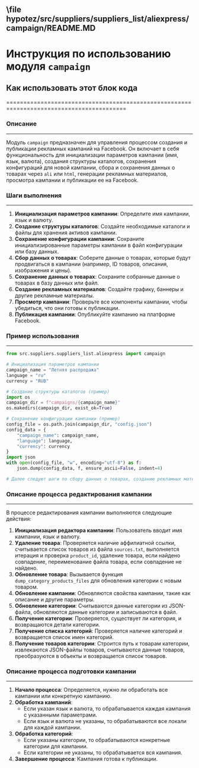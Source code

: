 ## \file hypotez/src/suppliers/suppliers_list/aliexpress/campaign/README.MD
# Инструкция по использованию модуля `campaign`

## Как использовать этот блок кода
=========================================================================================

### Описание
-------------------------
Модуль `campaign` предназначен для управления процессом создания и публикации рекламных кампаний на Facebook. Он включает в себя функциональность для инициализации параметров кампании (имя, язык, валюта), создания структуры каталогов, сохранения конфигураций для новой кампании, сбора и сохранения данных о товарах через `ali` или `html`, генерации рекламных материалов, просмотра кампании и публикации ее на Facebook.

### Шаги выполнения
-------------------------
1.  **Инициализация параметров кампании**: Определите имя кампании, язык и валюту.
2.  **Создание структуры каталогов**: Создайте необходимые каталоги и файлы для хранения активов кампании.
3.  **Сохранение конфигурации кампании**: Сохраните инициализированные параметры кампании в файл конфигурации или базу данных.
4.  **Сбор данных о товарах**: Соберите данные о товарах, которые будут продвигаться в кампании (например, ID товаров, описания, изображения и цены).
5.  **Сохранение данных о товарах**: Сохраните собранные данные о товарах в базу данных или файл.
6.  **Создание рекламных материалов**: Создайте графику, баннеры и другие рекламные материалы.
7.  **Просмотр кампании**: Проверьте все компоненты кампании, чтобы убедиться, что они готовы к публикации.
8.  **Публикация кампании**: Опубликуйте кампанию на платформе Facebook.

### Пример использования
-------------------------

```python
from src.suppliers.suppliers_list.aliexpress import campaign

# Инициализация параметров кампании
campaign_name = "Летняя распродажа"
language = "ru"
currency = "RUB"

# Создание структуры каталогов (пример)
import os
campaign_dir = f"campaigns/{campaign_name}"
os.makedirs(campaign_dir, exist_ok=True)

# Сохранение конфигурации кампании (пример)
config_file = os.path.join(campaign_dir, "config.json")
config_data = {
    "campaign_name": campaign_name,
    "language": language,
    "currency": currency
}
import json
with open(config_file, "w", encoding="utf-8") as f:
    json.dump(config_data, f, ensure_ascii=False, indent=4)

# Далее следуют шаги по сбору данных о товарах, созданию рекламных материалов и публикации кампании
```

### Описание процесса редактирования кампании
-------------------------
В процессе редактирования кампании выполняются следующие действия:
1. **Инициализация редактора кампании**: Пользователь вводит имя кампании, язык и валюту.
2. **Удаление товара**: Проверяется наличие аффилиатной ссылки, считывается список товаров из файла `sources.txt`, выполняется итерация и проверка `product_id`, удаление товара, если найдено совпадение, переименование файла товара, если совпадение не найдено.
3. **Обновление товара**: Вызывается функция `dump_category_products_files` для обновления категории с новым товаром.
4. **Обновление кампании**: Обновляются свойства кампании, такие как описание и другие параметры.
5. **Обновление категории**: Считываются данные категории из JSON-файла, обновляются данные категории и записываются в файл.
6. **Получение категории**: Проверяется, существует ли категория, и возвращаются детали категории.
7. **Получение списка категорий**: Проверяется наличие категорий и возвращается список имен категорий.
8. **Получение товаров категории**: Строится путь к товарам категории, извлекаются JSON-файлы товаров, считываются данные товаров, преобразуются в объекты и возвращается список товаров.

### Описание процесса подготовки кампании
-------------------------
1. **Начало процесса**: Определяется, нужно ли обработать все кампании или конкретную кампанию.
2. **Обработка кампаний**:
    - Если указан язык и валюта, то обрабатывается каждая кампания с указанными параметрами.
    - Если язык и валюта не указаны, то обрабатываются все локали для каждой кампании.
3. **Обработка категорий**:
    - Если указаны категории, то обрабатываются конкретные категории для кампании.
    - Если категории не указаны, то обрабатывается вся кампания.
4. **Завершение процесса**: Кампания готова к публикации.
